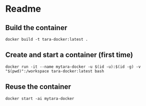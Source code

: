 # Readme

## Build the container

```
docker build -t tara-docker:latest .
```

## Create and start a container (first time)

```
docker run -it --name mytara-docker -u $(id -u):$(id -g) -v "$(pwd)":/workspace tara-docker:latest bash
```

## Reuse the container

```
docker start -ai mytara-docker
```